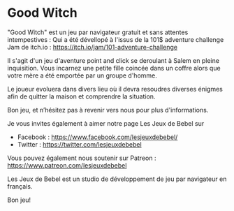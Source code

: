 # Good Witch
"Good Witch" est un jeu par navigateur gratuit et sans attentes intempestives : 
Qui a été dévellopé à l'issus de la 101$ adventure challenge Jam de itch.io : https://itch.io/jam/101-adventure-challenge

Il s'agit d'un jeu d'aventure point and click se deroulant à Salem en pleine inquisition. 
Vous incarnez une petite fille coincée dans un coffre alors que votre mère a été emportée par un groupe d'homme.

Le joueur evoluera dans divers lieu où il devra resoudres diverses énigmes afin de quitter la maison et comprendre la situation.

Bon jeu, et n’hésitez pas à revenir vers nous pour plus d'informations.

Je vous invites également à aimer notre page Les Jeux de Bebel sur
- Facebook : https://www.facebook.com/lesjeuxdebebel/
- Twitter : https://twitter.com/lesjeuxdebebel

Vous pouvez également nous soutenir sur Patreon : https://www.patreon.com/lesjeuxdebebel

Les Jeux de Bebel est un studio de développement de jeu par navigateur en français.

Bon jeu!
